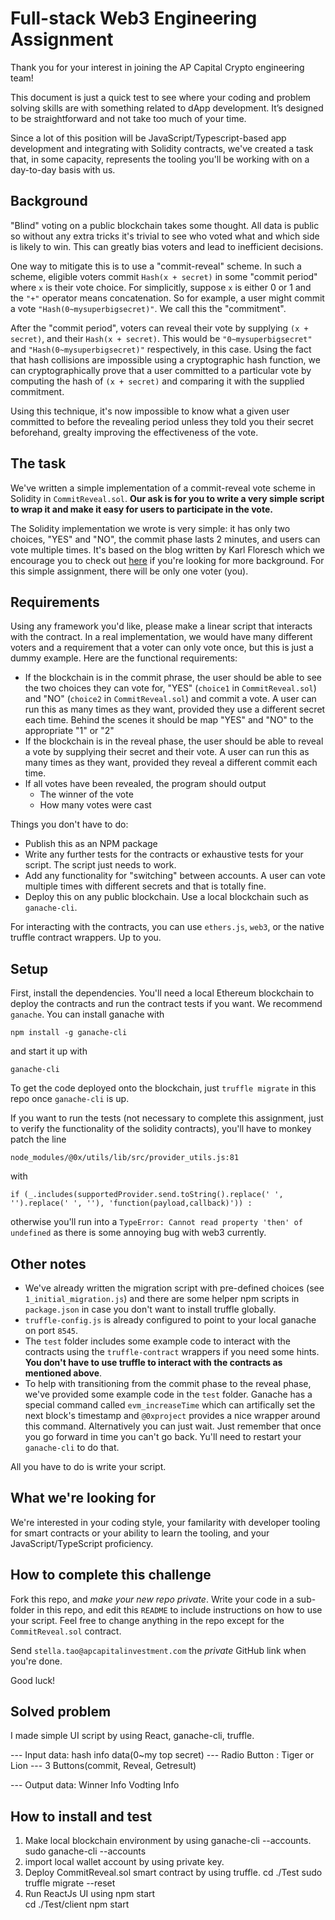 # Full-stack Web3 Engineering Assignment

Thank you for your interest in joining the AP Capital Crypto engineering team!

This document is just a quick test to see where your coding and problem solving skills are with something related to dApp development. It’s designed to be straightforward and not take too much of your time.

Since a lot of this position will be JavaScript/Typescript-based app development and integrating with Solidity contracts, we've created a task that, in some capacity, represents the tooling you'll be working with on a day-to-day basis with us.

## Background

"Blind" voting on a public blockchain takes some thought. All data is public so without any extra tricks it's trivial to see who voted what and which side is likely to win. This can greatly bias voters and lead to inefficient decisions.

One way to mitigate this is to use a "commit-reveal" scheme. In such a scheme, eligible voters commit `Hash(x + secret)` in some "commit period" where `x` is their vote choice. For simplicitly, suppose `x` is either 0 or 1 and the `"+"` operator means concatenation. So for example, a user might commit a vote `"Hash(0~mysuperbigsecret)"`. We call this the "commitment".

After the "commit period", voters can reveal their vote by supplying `(x + secret)`, and their `Hash(x + secret)`. This would be `"0~mysuperbigsecret"` and `"Hash(0~mysuperbigsecret)"` respectively, in this case. Using the fact that hash collisions are impossible using a cryptographic hash function, we can cryptographically prove that a user committed to a particular vote by computing the hash of `(x + secret)` and comparing it with the supplied commitment.

Using this technique, it's now impossible to know what a given user committed to before the revealing period unless they told you their secret beforehand, grealty improving the effectiveness of the vote.

## The task

We've written a simple implementation of a commit-reveal vote scheme in Solidity in `CommitReveal.sol`. **Our ask is for you to write a very simple script to wrap it and make it easy for users to participate in the vote.**

The Solidity implementation we wrote is very simple: it has only two choices, "YES" and "NO", the commit phase lasts 2 minutes, and users can vote multiple times. It's based on the blog written by Karl Floresch which we encourage you to check out [here](https://karl.tech/learning-solidity-part-2-voting/) if you're looking for more background. For this simple assignment, there will be only one voter (you).

## Requirements

Using any framework you'd like, please make a linear script that interacts with the contract. In a real implementation, we would have many different voters and a requirement that a voter can only vote once, but this is just a dummy example. Here are the functional requirements:

- If the blockchain is in the commit phrase, the user should be able to see the two choices they can vote for, "YES" (`choice1` in `CommitReveal.sol`) and "NO" (`choice2` in `CommitReveal.sol`) and commit a vote. A user can run this as many times as they want, provided they use a different secret each time. Behind the scenes it should be map "YES" and "NO" to the appropriate "1" or "2"
- If the blockchain is in the reveal phase, the user should be able to reveal a vote by supplying their secret and their vote. A user can run this as many times as they want, provided they reveal a different commit each time.
- If all votes have been revealed, the program should output
  - The winner of the vote
  - How many votes were cast

Things you don't have to do:

- Publish this as an NPM package
- Write any further tests for the contracts or exhaustive tests for your script. The script just needs to work.
- Add any functionality for "switching" between accounts. A user can vote multiple times with different secrets and that is totally fine.
- Deploy this on any public blockchain. Use a local blockchain such as `ganache-cli`.

For interacting with the contracts, you can use `ethers.js`, `web3`, or the native truffle contract wrappers. Up to you.

## Setup

First, install the dependencies. You'll need a local Ethereum blockchain to deploy the contracts and run the contract tests if you want. We recommend `ganache`. You can install ganache with

`npm install -g ganache-cli`

and start it up with

`ganache-cli`

To get the code deployed onto the blockchain, just `truffle migrate` in this repo once `ganache-cli` is up.

If you want to run the tests (not necessary to complete this assignment, just to verify the functionality of the solidity contracts), you'll have to monkey patch the line

`node_modules/@0x/utils/lib/src/provider_utils.js:81`

with

`if (_.includes(supportedProvider.send.toString().replace(' ', '').replace(' ', ''), 'function(payload,callback)')) :`

otherwise you'll run into a `TypeError: Cannot read property 'then' of undefined` as there is some annoying bug with web3 currently.

## Other notes

- We've already written the migration script with pre-defined choices (see `1_initial_migration.js`) and there are some helper npm scripts in `package.json` in case you don't want to install truffle globally.
- `truffle-config.js` is already configured to point to your local ganache on port `8545`.
- The `test` folder includes some example code to interact with the contracts using the `truffle-contract` wrappers if you need some hints. **You don't have to use truffle to interact with the contracts as mentioned above**.
- To help with transitioning from the commit phase to the reveal phase, we've provided some example code in the `test` folder. Ganache has a special command called `evm_increaseTime` which can artifically set the next block's timestamp and `@0xproject` provides a nice wrapper around this command. Alternatively you can just wait. Just remember that once you go forward in time you can't go back. Yu'll need to restart your `ganache-cli` to do that.

All you have to do is write your script.

## What we're looking for

We're interested in your coding style, your familarity with developer tooling for smart contracts or your ability to learn the tooling, and your JavaScript/TypeScript proficiency.

## How to complete this challenge

Fork this repo, and _make your new repo private_. Write your code in a sub-folder in this repo, and edit this `README` to include instructions on how to use your script. Feel free to change anything in the repo except for the `CommitReveal.sol` contract.

Send `stella.tao@apcapitalinvestment.com` the _private_ GitHub link when you're done.

Good luck!


## Solved problem

I made simple UI script by using React, ganache-cli, truffle.

--- Input data: hash info data(0~my top secret)
--- Radio Button : Tiger or Lion
--- 3 Buttons(commit, Reveal, Getresult)

--- Output data: Winner Info
                 Vodting Info

## How to install and test
1. Make local blockchain environment by using ganache-cli --accounts.
  sudo ganache-cli --accounts
2. import local wallet account by using private key.
3. Deploy CommitReveal.sol smart contract by using truffle.
  cd ./Test
  sudo truffle migrate --reset
4. Run ReactJs UI using npm start  
  cd ./Test/client
  npm start